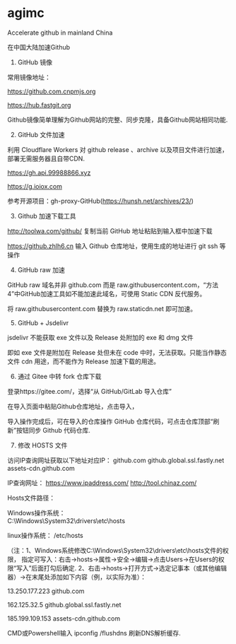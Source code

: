 # agimc
Accelerate github in mainland China

在中国大陆加速Github

1. GitHub 镜像

常用镜像地址：

https://github.com.cnpmjs.org

https://hub.fastgit.org

Github镜像简单理解为Github网站的完整、同步克隆，具备Github网站相同功能.

2. GitHub 文件加速

利用 Cloudflare Workers 对 github release 、archive 以及项目文件进行加速，部署无需服务器且自带CDN.

https://gh.api.99988866.xyz

https://g.ioiox.com

参考开源项目：gh-proxy-GitHub(https://hunsh.net/archives/23/) 

3. Github 加速下载工具

http://toolwa.com/github/
复制当前 GitHub 地址粘贴到输入框中加速下载

https://github.zhlh6.cn
输入 Github 仓库地址，使用生成的地址进行 git ssh 等操作

4. GitHub raw 加速

GitHub raw 域名并非 github.com 而是 raw.githubusercontent.com，“方法4”中GitHub加速工具如不能加速此域名，可使用 Static CDN 反代服务。

将 raw.githubusercontent.com 替换为 raw.staticdn.net 即可加速。

5. GitHub + Jsdelivr

jsdelivr 不能获取 exe 文件以及 Release 处附加的 exe 和 dmg 文件

即如 exe 文件是附加在 Release 处但未在 code 中时，无法获取。只能当作静态文件 cdn 用途，而不能作为 Release 加速下载的用途。

6. 通过 Gitee 中转 fork 仓库下载

登录https://gitee.com/，选择“从 GitHub/GitLab 导入仓库”

在导入页面中粘贴Github仓库地址，点击导入，

导入操作完成后，可在导入的仓库操作 GitHub 仓库代码，可点击仓库顶部“刷新”按钮同步 Github 代码仓库.

7. 修改 HOSTS 文件

访问IP查询网址获取以下地址对应IP：
github.com
github.global.ssl.fastly.net
assets-cdn.github.com

IP查询网址：
https://www.ipaddress.com/
http://tool.chinaz.com/


Hosts文件路径：

Windows操作系统：   
C:\Windows\System32\drivers\etc\hosts

linux操作系统：
/etc/hosts

（注：1、Windows系统修改C:\Windows\System32\drivers\etc\hosts文件的权限，
指定可写入：右击->hosts->属性->安全->编辑->点击Users->在Users的权限“写入”后面打勾后确定.
2、右击->hosts->打开方式->选定记事本（或其他编辑器）->在末尾处添加如下内容（例，以实际为准）：

13.250.177.223   github.com

162.125.32.5  github.global.ssl.fastly.net

185.199.109.153  assets-cdn.github.com


CMD或Powershell输入 ipconfig /flushdns
刷新DNS解析缓存.
